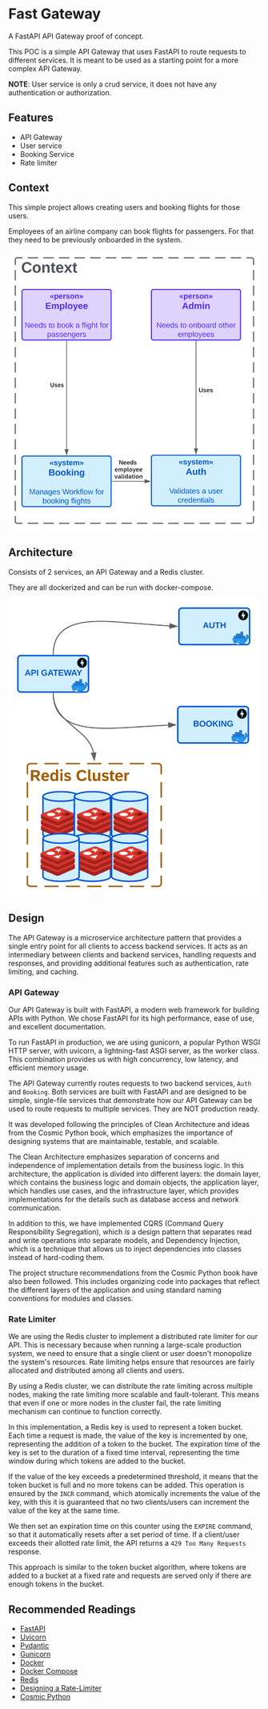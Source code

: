 # Fast Gateway


A FastAPI API Gateway proof of concept.

This POC is a simple API Gateway that uses FastAPI to route requests to different services.
It is meant to be used as a starting point for a more complex API Gateway.


**NOTE**: User service is only a crud service, it does not have any authentication or authorization.


## Features

- API Gateway
- User service
- Booking Service
- Rate limiter


## Context

This simple project allows creating users and booking flights for those users.

Employees of an airline company can book flights for passengers.
For that they need to be previously onboarded in the system.

![Context](./docs/context.svg)

## Architecture

Consists of 2 services, an API Gateway and a Redis cluster.

They are all dockerized and can be run with docker-compose.

![Architecture](./docs/architecture.svg)


## Design

The API Gateway is a microservice architecture pattern that provides a single entry point for all clients to access
backend services. It acts as an intermediary between clients and backend services, handling requests and responses,
and providing additional features such as authentication, rate limiting, and caching.

### API Gateway

Our API Gateway is built with FastAPI, a modern web framework for building APIs with Python.
We chose FastAPI for its high performance, ease of use, and excellent documentation.

To run FastAPI in production, we are using gunicorn, a popular Python WSGI HTTP server, with uvicorn,
a lightning-fast ASGI server, as the worker class.
This combination provides us with high concurrency, low latency, and efficient memory usage.

The API Gateway currently routes requests to two backend services, `Auth` and `Booking`.
Both services are built with FastAPI and are designed to be simple, single-file services that demonstrate how
our API Gateway can be used to route requests to multiple services. They are NOT production ready.

It was developed following the principles of Clean Architecture and ideas from the Cosmic Python book,
which emphasizes the importance of designing systems that are maintainable, testable, and scalable.

The Clean Architecture emphasizes separation of concerns and independence of implementation details
from the business logic. In this architecture, the application is divided into
different layers: the domain layer, which contains the business logic and domain objects,
the application layer, which handles use cases, and the infrastructure layer, which provides implementations
for the details such as database access and network communication.

In addition to this, we have implemented CQRS (Command Query Responsibility Segregation),
which is a design pattern that separates read and write operations into separate models,
and Dependency Injection, which is a technique that allows us to inject dependencies into
classes instead of hard-coding them.

The project structure recommendations from the Cosmic Python book have also been followed.
This includes organizing code into packages that reflect the different layers of the application and using
standard naming conventions for modules and classes.

### Rate Limiter

We are using the Redis cluster to implement a distributed rate limiter for our API.
This is necessary because when running a large-scale production system, we need to ensure that a single client or
user doesn't monopolize the system's resources. Rate limiting helps ensure that resources are fairly allocated
and distributed among all clients and users.

By using a Redis cluster, we can distribute the rate limiting across multiple nodes, making the rate limiting
more scalable and fault-tolerant. This means that even if one or more nodes in the cluster fail, the rate limiting
mechanism can continue to function correctly.

In this implementation, a Redis key is used to represent a token bucket.
Each time a request is made, the value of the key is incremented by one, representing the addition of a token
to the bucket. The expiration time of the key is set to the duration of a fixed time interval, representing
the time window during which tokens are added to the bucket.

If the value of the key exceeds a predetermined threshold, it means that the token bucket is full and no more tokens
can be added. This operation is ensured by the `INCR` command, which atomically increments the value of the key,
with this it is guaranteed that no two clients/users can increment the value of the key at the same time.


We then set an expiration time on this counter using the `EXPIRE` command, so that it automatically resets after a
set period of time. If a client/user exceeds their allotted rate limit, the API returns a `429 Too Many Requests`
response.

This approach is similar to the token bucket algorithm, where tokens are added to a bucket at a fixed rate and
requests are served only if there are enough tokens in the bucket.

## Recommended Readings

- [FastAPI](https://fastapi.tiangolo.com/)
- [Uvicorn](https://www.uvicorn.org/)
- [Pydantic](https://pydantic-docs.helpmanual.io/)
- [Gunicorn](https://gunicorn.org/)
- [Docker](https://www.docker.com/)
- [Docker Compose](https://docs.docker.com/compose/)
- [Redis](https://redis.io/)
- [Designing a Rate-Limiter](https://towardsdatascience.com/designing-a-rate-limiter-6351bd8762c6)
- [Cosmic Python](https://www.cosmicpython.com/)